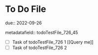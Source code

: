 # To Do File

due:: 2022-09-26

metadatafield:: todoTestFile_726\_45

- [ ] Task of todoTestFile_726 1 [[Query me]]
- [ ] Task of todoTestFile_726 2
